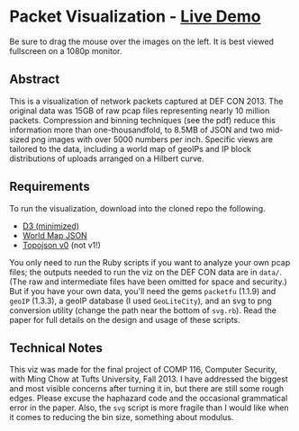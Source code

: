 # Packet Visualization - [Live Demo](http://www.eecs.tufts.edu/~mgolds07/d3/)
Be sure to drag the mouse over the images on the left. It is best viewed
fullscreen on a 1080p monitor.

## Abstract
This is a visualization of network packets captured at DEF CON 2013. The
original data was 15GB of raw pcap files representing nearly 10 million
packets. Compression and binning techniques (see the pdf) reduce this
information more than one-thousandfold, to 8.5MB of JSON and two mid-sized png
images with over 5000 numbers per inch. Specific views are tailored to
the data, including a world map of geoIPs and IP block distributions of uploads
arranged on a Hilbert curve.

## Requirements
To run the visualization, download into the cloned repo the following.
* [D3 (minimized)](http://d3js.org/d3.v3.min.js)
* [World Map JSON](https://gist.github.com/d3noob/5193723/raw/world-110m2.json)
* [Topojson v0](http://d3js.org/topojson.v0.min.js) (not v1!)

You only need to run the Ruby scripts if you want to analyze your own pcap
files; the outputs needed to run the viz on the DEF CON data are in `data/`.
(The raw and intermediate files have been omitted for space and security.)
But if you have your own data, you'll need the gems `packetfu` (1.1.9) and
`geoIP` (1.3.3), a geoIP database (I used `GeoLiteCity`), and an svg to png
conversion utility (change the path near the bottom of `svg.rb`). Read the
paper for full details on the design and usage of these scripts.

## Technical Notes

This viz was made for the final project of COMP 116, Computer Security, with
Ming Chow at Tufts University, Fall 2013. I have addressed the biggest and most
visible concerns after turning it in, but there are still some rough edges.
Please excuse the haphazard code and the occasional grammatical error in the
paper. Also, the `svg` script is more fragile than I would like when it comes
to reducing the bin size, something about modulus.
